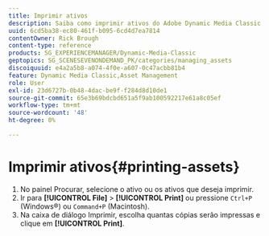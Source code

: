```yaml
---
title: Imprimir ativos
description: Saiba como imprimir ativos do Adobe Dynamic Media Classic.
uuid: 6cd5ba38-ec80-461f-b095-6cd4d7ea7814
contentOwner: Rick Brough
content-type: reference
products: SG_EXPERIENCEMANAGER/Dynamic-Media-Classic
geptopics: SG_SCENESEVENONDEMAND_PK/categories/managing_assets
discoiquuid: e4a2a5b8-a074-4f0e-a607-0c47acbb81b4
feature: Dynamic Media Classic,Asset Management
role: User
exl-id: 23d6727b-0b48-4dac-be9f-f284d8d10de1
source-git-commit: 65e3b69bdcbd651a5f9ab100592217e61a8c05ef
workflow-type: tm+mt
source-wordcount: '48'
ht-degree: 0%

---
```


# Imprimir ativos{#printing-assets}

1. No painel Procurar, selecione o ativo ou os ativos que deseja imprimir.
1. Ir para **[!UICONTROL File]** > **[!UICONTROL Print]** ou pressione `Ctrl+P` (Windows®) ou `Command+P` (Macintosh).
1. Na caixa de diálogo Imprimir, escolha quantas cópias serão impressas e clique em **[!UICONTROL Print]**.
